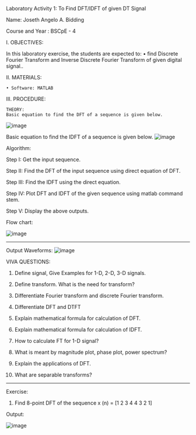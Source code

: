 Laboratory Activity 1: To Find DFT/IDFT of given DT Signal


Name: Joseth Angelo A. Bidding

Course and Year	: BSCpE - 4


I.	OBJECTIVES:

In this laboratory exercise, the students are expected to:
    •	find Discrete Fourier Transform and Inverse Discrete Fourier Transform of given digital signal..


II.	MATERIALS:

    • Software: MATLAB


III.	PROCEDURE:

    THEORY:
    Basic equation to find the DFT of a sequence is given below.
![image](https://github.com/user-attachments/assets/1730d02c-37ff-4edc-baa5-695a122df01c)

Basic equation to find the IDFT of a sequence is given below. 
![image](https://github.com/user-attachments/assets/e7efebc7-7f15-45cf-98eb-793f6bd06bd3)

 


Algorithm: 

  Step I: Get the input sequence.
  
  Step II: Find the DFT of the input sequence using direct equation of DFT. 
  
  Step III: Find the IDFT using the direct equation.
  
  Step IV: Plot DFT and IDFT of the given sequence using matlab command stem.
  
  Step V: Display the above outputs.








Flow chart:


![image](https://github.com/user-attachments/assets/a8bd56dd-ec82-43ba-ac76-945699db5ebb)

-------------------------------------------------------------------------------------------------------
 Output Waveforms:
 ![image](https://github.com/user-attachments/assets/7f5b292f-b530-4950-8c0c-18e23b782084)


 VIVA QUESTIONS: 
1. Define signal, Give Examples for 1-D, 2-D, 3-D signals.

2. Define transform. What is the need for transform? 
4. Differentiate Fourier transform and discrete Fourier transform. 
5. Differentiate DFT and DTFT 
6. Explain mathematical formula for calculation of DFT. 
7. Explain mathematical formula for calculation of IDFT. 
8. How to calculate FT for 1-D signal? 
9. What is meant by magnitude plot, phase plot, power spectrum? 
10. Explain the applications of DFT. 
11. What are separable transforms? 

-----------------------------------------------------------------------------------------------------
Exercise: 

1. Find 8-point DFT of the sequence x (n) = [1 2 3 4 4 3 2 1]

Output:

![image](https://github.com/user-attachments/assets/b0bd00d0-da5a-40c7-a9e7-84cf3f8375d9)



